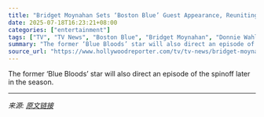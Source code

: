 ```yaml
---
title: "Bridget Moynahan Sets ‘Boston Blue’ Guest Appearance, Reuniting With Donnie Wahlberg"
date: 2025-07-18T16:23:21+08:00
categories: ["entertainment"]
tags: ["TV", "TV News", "Boston Blue", "Bridget Moynahan", "Donnie Wahlberg"]
summary: "The former ‘Blue Bloods’ star will also direct an episode of the spinoff later in the season."
source_url: "https://www.hollywoodreporter.com/tv/tv-news/bridget-moynahan-donnie-wahlberg-boston-blue-1236319637/"
---
```


The former ‘Blue Bloods’ star will also direct an episode of the spinoff later in the season.

---

*来源: [原文链接](https://www.hollywoodreporter.com/tv/tv-news/bridget-moynahan-donnie-wahlberg-boston-blue-1236319637/)*
